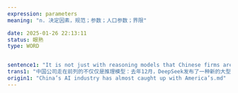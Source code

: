 ```yaml
---
expression: parameters
meaning: "n. 决定因素，规范；参数；人口参数；界限"

date: 2025-01-26 22:13:11
status: 眼熟
type: WORD


sentence1: "It is not just with reasoning models that Chinese firms are in the vanguard: in December DeepSeek published a new large language model (LLM), a form of AI that analyses and generates text. v3 was almost 700 gigabytes, far too large to run on anything but specialist hardware, and had 685bn parameters, the individual precepts that combine to form the model’s neural network."
trans1: "中国公司走在前列的不仅仅是推理模型：去年12月，DeepSeek发布了一种新的大型语言模型（LLM），这是一种分析和生成文本的人工智能。V3几乎有700千兆字节，太大了，只能在专业硬件上运行，它有6850亿个参数，这些参数是单独的规则，它们组合在一起形成了模型的神经网络。"
origin1: "China’s AI industry has almost caught up with America’s.md"
---
```

